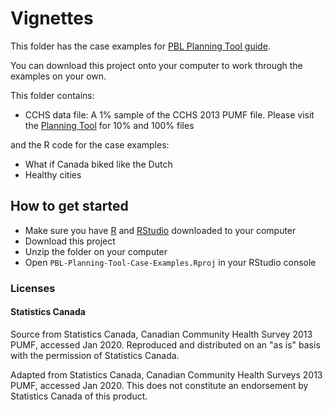 # Vignettes

This folder has the case examples for [PBL Planning Tool guide](https://big-life-lab.github.io/pbl-planning-tool-guide/).

You can download this project onto your computer to work through the examples on your own.

This folder contains:

- CCHS data file: A 1% sample of the CCHS 2013 PUMF file. Please visit the [Planning Tool](https://planning.projectbiglife.ca/) for 10% and 100% files

and the R code for the case examples:

- What if Canada biked like the Dutch
- Healthy cities

## How to get started

- Make sure you have [R](https://www.r-project.org/) and [RStudio](https://www.rstudio.com/products/rstudio/download/) downloaded to your computer
- Download this project
- Unzip the folder on your computer
- Open `PBL-Planning-Tool-Case-Examples.Rproj` in your RStudio console

### Licenses

#### Statistics Canada

Source from Statistics Canada, Canadian Community Health Survey 2013 PUMF, accessed Jan 2020. Reproduced and distributed on an "as is" basis with the permission of Statistics Canada.

Adapted from Statistics Canada, Canadian Community Health Surveys 2013 PUMF, accessed Jan 2020. This does not constitute an endorsement by Statistics Canada of this product.
